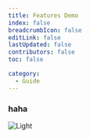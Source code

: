 ```yaml
---
title: Features Demo
index: false
breadcrumbIcon: false
editLink: false
lastUpdated: false
contributors: false
toc: false

category:
  - Guide
---
```


### haha


![Light](/assets/icon/apple-icon-152.png)

